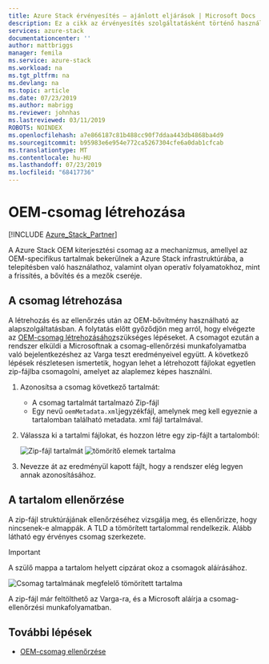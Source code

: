 ```yaml
---
title: Azure Stack érvényesítés – ajánlott eljárások | Microsoft Docs
description: Ez a cikk az érvényesítés szolgáltatásként történő használatának ajánlott eljárásait ismerteti.
services: azure-stack
documentationcenter: ''
author: mattbriggs
manager: femila
ms.service: azure-stack
ms.workload: na
ms.tgt_pltfrm: na
ms.devlang: na
ms.topic: article
ms.date: 07/23/2019
ms.author: mabrigg
ms.reviewer: johnhas
ms.lastreviewed: 03/11/2019
ROBOTS: NOINDEX
ms.openlocfilehash: a7e866187c81b488cc90f7ddaa443db4868ba4d9
ms.sourcegitcommit: b95983e6e954e772ca5267304cfe6a0dab1cfcab
ms.translationtype: MT
ms.contentlocale: hu-HU
ms.lasthandoff: 07/23/2019
ms.locfileid: "68417736"
---
```

# <a name="create-an-oem-package"></a>OEM-csomag létrehozása

[!INCLUDE [Azure_Stack_Partner](./includes/azure-stack-partner-appliesto.md)]

A Azure Stack OEM kiterjesztési csomag az a mechanizmus, amellyel az OEM-specifikus tartalmak bekerülnek a Azure Stack infrastruktúrába, a telepítésben való használathoz, valamint olyan operatív folyamatokhoz, mint a frissítés, a bővítés és a mezők cseréje.

## <a name="creating-the-package"></a>A csomag létrehozása

A létrehozás és az ellenőrzés után az OEM-bővítmény használható az alapszolgáltatásban.  A folytatás előtt győződjön meg arról, hogy elvégezte az [OEM-csomag létrehozásához](https://microsoft.sharepoint.com/:w:/r/teams/cloudsolutions/Sacramento/_layouts/15/Doc.aspx?sourcedoc=%7BD7406069-7661-419C-B3B1-B6A727AB3972%7D&file=Azure%20Stack%20OEM%20Extension%20Package.docx&action=default&mobileredirect=true)szükséges lépéseket. A csomagot ezután a rendszer elküldi a Microsoftnak a csomag-ellenőrzési munkafolyamatba való bejelentkezéshez az Varga teszt eredményeivel együtt. A következő lépések részletesen ismertetik, hogyan lehet a létrehozott fájlokat egyetlen zip-fájlba csomagolni, amelyet az alaplemez képes használni.

1. Azonosítsa a csomag következő tartalmát:
    - A csomag tartalmát tartalmazó Zip-fájl
    - Egy nevű `oemMetadata.xml`jegyzékfájl, amelynek meg kell egyeznie a tartalomban található metadata. xml fájl tartalmával.

2. Válassza ki a tartalmi fájlokat, és hozzon létre egy zip-fájlt a tartalomból:

    ![Zip-fájl](media/vaas-create-oem-package-1.png) tartalmát ![tömörítő elemek tartalma](media/vaas-create-oem-package-2.png)

3. Nevezze át az eredményül kapott fájlt, hogy a rendszer elég legyen annak azonosításához.

## <a name="verifying-the-contents"></a>A tartalom ellenőrzése

A zip-fájl struktúrájának ellenőrzéséhez vizsgálja meg, és ellenőrizze, hogy nincsenek-e almappák. A TLD a tömörített tartalommal rendelkezik. Alább látható egy érvényes csomag szerkezete.
> [!IMPORTANT]
> A szülő mappa a tartalom helyett cipzárat okoz a csomagok aláírásához.

![Csomag tartalmának megfelelő tömörített tartalma](media/vaas-create-oem-package-3.png)

A zip-fájl már feltölthető az Varga-ra, és a Microsoft aláírja a csomag-ellenőrzési munkafolyamatban.

## <a name="next-steps"></a>További lépések

- [OEM-csomag ellenőrzése](azure-stack-vaas-validate-oem-package.md)
